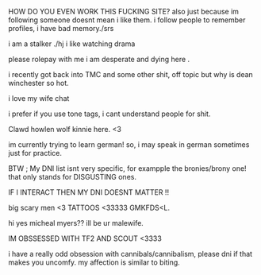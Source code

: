 HOW DO YOU EVEN WORK THIS FUCKING SITE? also just because im following someone doesnt mean i like them. i follow people to remember profiles, i have bad memory./srs

 i am a stalker ./hj i like watching drama


please rolepay with me i am desperate and dying here . 


i recently got back into TMC and some other shit, off topic but why is dean winchester so hot.


i love my wife chat


i prefer if you use tone tags, i cant understand people for shit.

Clawd howlen wolf kinnie here. <3



im currently trying to learn german! so, i may speak in german sometimes just for practice. 

BTW ; My DNI list isnt very specific, for exampple the bronies/brony one! that only stands for DISGUSTING ones.

IF I INTERACT THEN MY DNI DOESNT MATTER !!


big scary men <3 TATTOOS <33333 GMKFDS<L. 

hi yes micheal myers?? ill be ur malewife. 



IM OBSSESSED WITH TF2 AND SCOUT <3333

i have a really odd obsession with cannibals/cannibalism, please dni if that makes you uncomfy. my affection is similar to biting.
